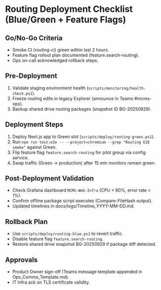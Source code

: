 # Routing Deployment Checklist (Blue/Green + Feature Flags)

## Go/No-Go Criteria
- Smoke CI (routing-ci) green within last 2 hours.
- Feature flag rollout plan documented (feature.search-routing).
- Ops on-call acknowledged rollback steps.

## Pre-Deployment
1. Validate staging environment health (`scripts/monitoring/health-check.ps1`).
2. Freeze routing edits in legacy Explorer (announce in Teams #mcms-ops).
3. Backup shared drive routing packages (snapshot ID BG-20250929).

## Deployment Steps
1. Deploy Next.js app to Green slot (`scripts/deploy/routing-green.ps1`).
2. Run `npm run test:e2e -- --project=chromium --grep "Routing E2E smoke"` against Green.
3. Flip feature flag `feature.search-routing` for pilot group via config service.
4. Swap traffic (Green -> production) after 15 min monitors remain green.

## Post-Deployment Validation
- Check Grafana dashboard `MCMS-Web-Infra` (CPU < 60%, error rate < 1%).
- Confirm offline package script executes (Compare-FileHash output).
- Updated timelines in docs/logs/Timeline_YYYY-MM-DD.md.

## Rollback Plan
- Use `scripts/deploy/routing-blue.ps1` to revert traffic.
- Disable feature flag `feature.search-routing`.
- Restore shared drive snapshot BG-20250929 if package diff detected.

## Approvals
- Product Owner sign-off (Teams message template appended in Ops_Comms_Template.md).
- IT Infra ack on TLS certificate validity.
